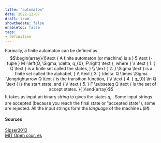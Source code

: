 ```yaml
---
title: "automaton"
date: 2022-12-07
draft: true
showthedate: false
enabletoc: false
tags:
- definition
---
```


Formally, a finite automaton can be defined as 
$$\begin{array}{l}\text { A finite automaton (or machine) is a } 5 \text {-tuple } M=\left(Q, \Sigma, \delta, q_{0}, F\right) \text {, where } \\ \text { 1. } Q \text { is a finite set called the states, } \\ \text { 2. } \Sigma \text { is a finite set called the alphabet, } \\ \text { 3. } \delta: Q \times \Sigma \longrightarrow Q \text { is the transition function, } \\ \text { 4. } q_{0} \in Q \text { is the start state, and } \\ \text { 5. } F \subseteq Q \text { is the set of accept states. }{ }\end{array}$$
It takes as input an binary *string* to gives the states $q_i$ . Some input strings are accepted (because you reach the final state or "accepted state"), some are rejected. All the input strings form the *language* of the machine $L(M)$. 


#### Sources 
[Sipser2013](reference/Sipser2013.md)    
[MIT Open cour. es](https://ocw.mit.edu/courses/18-404j-theory-of-computation-fall-2020/pages/syllabus/)
